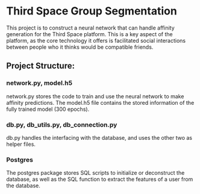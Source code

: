 # Third Space Group Segmentation
This project is to construct a neural network that can handle affinity generation for the Third Space platform. This is a key aspect of the platform, as the core technology it offers is facilitated social interactions between people who it thinks would be compatible friends.

## Project Structure:

### network.py, model.h5
network.py stores the code to train and use the neural network to make affinity predictions. The model.h5 file contains the stored information of the fully trained model (300 epochs).

### db.py, db_utils.py, db_connection.py
db.py handles the interfacing with the database, and uses the other two as helper files.

### Postgres
The postgres package stores SQL scripts to initialize or deconstruct the database, as well as the SQL function to extract the features of a user from the database.
